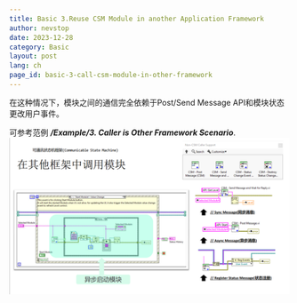 ```yaml
---
title: Basic 3.Reuse CSM Module in another Application Framework
author: nevstop
date: 2023-12-28
category: Basic
layout: post
lang: ch
page_id: basic-3-call-csm-module-in-other-framework
---
```



在这种情况下，模块之间的通信完全依赖于Post/Send Message API和模块状态更改用户事件。

可参考范例 ***/Example/3. Caller is Other Framework Scenario***.
![img](../assets/img/slides/Baisic-3.Call%20in%20other%20Framework(CN).png)